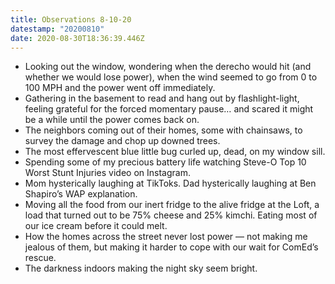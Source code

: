 ```yaml
---
title: Observations 8-10-20
datestamp: "20200810"
date: 2020-08-30T18:36:39.446Z
---
```

- Looking out the window, wondering when the derecho would hit (and whether we would lose power), when the wind seemed to go from 0 to 100 MPH and the power went off immediately.
- Gathering in the basement to read and hang out by flashlight-light, feeling grateful for the forced momentary pause… and scared it might be a while until the power comes back on.
- The neighbors coming out of their homes, some with chainsaws, to survey the damage and chop up downed trees.
- The most effervescent blue little bug curled up, dead, on my window sill.
- Spending some of my precious battery life watching Steve-O Top 10 Worst Stunt Injuries video on Instagram.
- Mom hysterically laughing at TikToks. Dad hysterically laughing at Ben Shapiro’s WAP explanation.
- Moving all the food from our inert fridge to the alive fridge at the Loft, a load that turned out to be 75% cheese and 25% kimchi. Eating most of our ice cream before it could melt.
- How the homes across the street never lost power — not making me jealous of them, but making it harder to cope with our wait for ComEd’s rescue.
- The darkness indoors making the night sky seem bright.